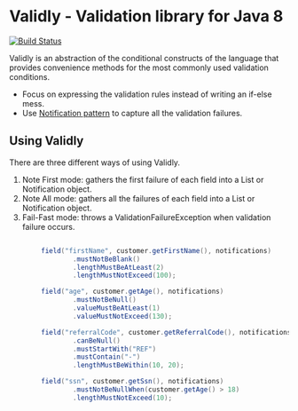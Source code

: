 Validly - Validation library for Java 8
=======================================
[![Build Status](https://travis-ci.org/larcki/validly.svg?branch=master)](https://travis-ci.org/larcki/validly)

Validly is an abstraction of the conditional constructs of the language that provides convenience methods for the most commonly used validation conditions.

* Focus on expressing the validation rules instead of writing an if-else mess.
* Use [Notification pattern](https://martinfowler.com/articles/replaceThrowWithNotification.html) to capture all the validation failures.

Using Validly
-------------

There are three different ways of using Validly. 

1. Note First mode: gathers the first failure of each field into a List or Notification object.
2. Note All mode: gathers all the failures of each field into a List or Notification object. 
3. Fail-Fast mode: throws a ValidationFailureException when validation failure occurs.

```java

        field("firstName", customer.getFirstName(), notifications)
                .mustNotBeBlank()
                .lengthMustBeAtLeast(2)
                .lengthMustNotExceed(100);

        field("age", customer.getAge(), notifications)
                .mustNotBeNull()
                .valueMustBeAtLeast(1)
                .valueMustNotExceed(130);

        field("referralCode", customer.getReferralCode(), notifications)
                .canBeNull()
                .mustStartWith("REF")
                .mustContain("-")
                .lengthMustBeWithin(10, 20);

        field("ssn", customer.getSsn(), notifications)
                .mustNotBeNullWhen(customer.getAge() > 18)
                .lengthMustNotExceed(10);

```


